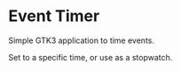 # Event Timer

Simple GTK3 application to time events.  

Set to a specific time, or use as a stopwatch.
